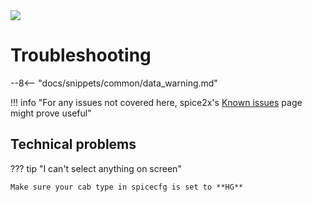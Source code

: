 <img class="header-logo" src="/img/bemani/mfg/logo.webp">

# Troubleshooting

--8<-- "docs/snippets/common/data_warning.md"

!!! info "For any issues not covered here, spice2x's [Known issues](https://github.com/spice2x/spice2x.github.io/wiki/Known-issues) page might prove useful"

## Technical problems

??? tip "I can't select anything on screen"

    Make sure your cab type in spicecfg is set to **HG**